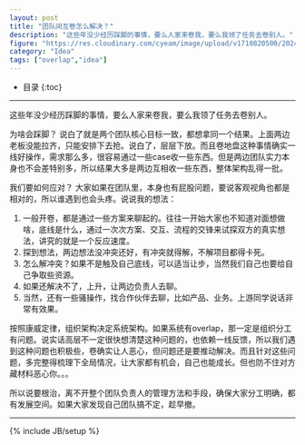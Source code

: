 ```yaml
---
layout: post
title: "团队间互卷怎么解决？"
description: "这些年没少经历踩脚的事情，要么人家来卷我，要么我领了任务去卷别人。"
figure: "https://res.cloudinary.com/cyeam/image/upload/v1710820500/20240319-115321.jpg"
category: "Idea"
tags: ["overlap","idea"]
---
```


* 目录
{:toc}
---

这些年没少经历踩脚的事情，要么人家来卷我，要么我领了任务去卷别人。

为啥会踩脚？
说白了就是两个团队核心目标一致，都想拿同一个结果。上面两边老板没能拉齐，只能安排下去抢。说白了，层层下放。而且卷地盘这种事情确实一线好操作，需求那么多，很容易通过一些case收一些东西。但是两边团队实力本身也不会差特别多，所以结果大多是两边互相收一些东西，整体架构乱得一批。

我们要如何应对？
大家如果在团队里，本身也有屁股问题，要说客观视角也都是相对的，所以谁遇到也会头疼。说说我的想法：

1. 一般开卷，都是通过一些方案来聊起的。往往一开始大家也不知道对面想做啥，底线是什么，通过一次次方案、交互、流程的交锋来试探双方的真实想法，讲究的就是一个反应速度。
2. 探到想法，两边想法没冲突还好，有冲突就得解，不解项目都得卡死。
3. 怎么解冲突？如果不是触及自己底线，可以适当让步，当然我们自己也要给自己争取些资源。
4. 如果还解决不了，上升，让两边负责人去聊。
5. 当然，还有一些骚操作，找合作伙伴去聊，比如产品、业务。上游同学说话非常有效果。

按照康威定律，组织架构决定系统架构。如果系统有overlap，那一定是组织分工有问题。说实话高层不一定很快想清楚这种问题的，也依赖一线反馈，所以我们遇到这种问题也积极些，卷确实让人恶心，但问题还是要推动解决。而且针对这些问题，多完整得梳理下全局情况，让大家都有机会，自己也能成长。但也防不住对方藏材料恶心你。。。

所以说要根治，离不开整个团队负责人的管理方法和手段，确保大家分工明确，都有发展空间。如果大家发现自己团队搞不定，趁早撤。


---


{% include JB/setup %}
